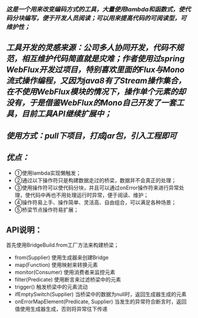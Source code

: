 ### *这是一个用来改变编码方式的工具，大量使用lambda和函数式，使代码分块编写，便于开发人员阅读；可以用来提高代码的可阅读型，可维护性；*
## *工具开发的灵感来源：公司多人协同开发，代码不规范，相互维护代码简直就是灾难；作者使用过spring WebFlux开发过项目，特别喜欢里面的Flux与Mono流式操作编程，又因为java8有了Stream操作集合，在不使用WebFlux模块的情况下，操作单个元素的却没有，于是借鉴WebFlux的Mono自己开发了一套工具，目前工具API继续扩展中；*
## *使用方式：pull下项目，打成jar包，引入工程即可*
## *优点：*
* ①使用lambda实现懒触发；
* ②通过以下操作符只是构建数据走过的桥梁，数据并不会真正的处理；
* ③使用操作符可以使代码分块，并且可以通过onError操作符来进行异常处理，使代码中再也不用处理运行时异常，便于阅读、维护；
* ④操作符易上手、操作简单、灵活高、自由组合，可以满足各种场景；
* ⑤桥梁节点操作符易扩展；
## API说明：
首先使用BridgeBuild.from工厂方法来构建桥梁；
* from(Supplier) 使用生成器来创建Bridge
* map(Function)  使用映射来转换元素
* monitor(Consumer)  使用消费者来监控元素   
* filter(Predicate)  使用断言来过滤桥梁中的元素
* trigger()     触发桥梁中的元素流动
* ifEmptySwitch(Supplier)  当桥梁中的数据为null时，返回生成器生成的元素
* onErrorMapElement(Predicate, Supplier)  当发生的异常符合断言时，返回值使用生成器生成，否则将异常往下传递
